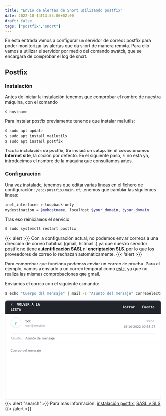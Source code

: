 ```yaml
---
title: "Envío de alertas de Snort utilizando postfix"
date: 2022-10-14T13:53:06+02:00
draft: false
tags: ["postfix","snort"]
---
```


En esta entrada vamos a configurar un servidor de correos postfix para poder monitorizar las alertas que da snort de manera remota. Para ello vamos a utilizar el servidor por medio del comando swatch, que se encargará de comprobar el log de snort.

## Postfix
### Instalación
Antes de iniciar la instalación tenemos que comprobar el nombre de nuestra máquina, con el comando
```bash
$ hostname
```
Para instalar postfix previamente tenemos que instalar mailutils:
```bash
$ sudo apt update
$ sudo apt install mailutils
$ sudo apt install postfix
```
Tras la instalación de postfix, Se inciará un setup. En él seleccionamos **Internet site**, la opción por defecto. En el siguiente paso, si no está ya, introducimos el nombre de la máquina que consultamos antes. 

### Configuración

Una vez instalado, tenemos que editar varias líneas en el fichero de configuración: `/etc/postfix/main.cf`; tenemos que cambiar las siguientes líneas:
```bash
inet_interfaces = loopback-only
mydestination = $myhostname, localhost.$your_domain, $your_domain
```
Tras eso reiniciamos el servicio 
```bash
$ sudo systemctl restart postfix
```
{{< alert >}}
Con la configuración actual, no podemos enviar correos a una dirección de correo habitual (gmail, hotmail..) ya que nuestro servidor postfix no tiene **autentificación SASL** ni **encriptación SLS**, por lo que los proveedores de correo lo rechazan automáticamente.
{{< /alert >}}

Para comprobar que funciona podemos enviar un correo de prueba. Para el ejemplo, vamos a enviarlo a un correo temporal como [este](https://temp-mail.org/es/), ya que no realiza las mismas comprobaciones que gmail.

Enviamos el correo con el siguiente comando:
```bash
$ echo "Cuerpo del mensaje" | mail -s "Asunto del mensaje" correoelectronico
```
![muestra correo temporal](prueba_correo.png)
{{< alert "search" >}}
Para más información:
[instalación postfix](https://netcorecloud.com/tutorials/install-postfix-as-send-only-smtp-server/),
[SASL y SLS](https://souptonuts.sourceforge.net/postfix_tutorial.html)
{{< /alert >}}